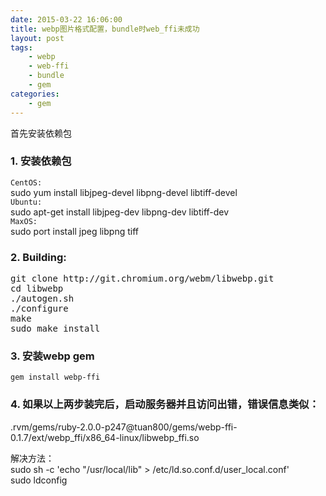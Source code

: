 ```yaml
---
date: 2015-03-22 16:06:00
title: webp图片格式配置，bundle时web_ffi未成功
layout: post
tags:
    - webp
    - web-ffi
    - bundle
    - gem
categories:
    - gem
---
```

首先安装依赖包
### 1. 安装依赖包

`CentOS:`  
sudo yum install libjpeg-devel libpng-devel libtiff-devel  
`Ubuntu:`  
sudo apt-get install libjpeg-dev libpng-dev libtiff-dev  
`MaxOS:`  
sudo  port install jpeg libpng tiff

### 2. Building:
<pre class="prettyprint linenums">
git clone http://git.chromium.org/webm/libwebp.git
cd libwebp
./autogen.sh
./configure
make
sudo make install
</pre>
### 3. 安装webp gem
`gem install webp-ffi`
### 4. 如果以上两步装完后，启动服务器并且访问出错，错误信息类似：
.rvm/gems/ruby-2.0.0-p247@tuan800/gems/webp-ffi-0.1.7/ext/webp_ffi/x86_64-linux/libwebp_ffi.so

解决方法：  
sudo sh -c 'echo "/usr/local/lib" > /etc/ld.so.conf.d/user_local.conf'  
sudo ldconfig

